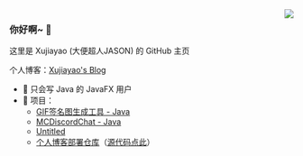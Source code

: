 <img align="right" src="https://github-readme-stats.vercel.app/api?username=xujiayao&show_icons=true&icon_color=66ccff&text_color=718096&bg_color=ffffff" />

### 你好啊~ 👋

这里是 Xujiayao (大便超人JASON) 的 GitHub 主页

个人博客：[Xujiayao's Blog](https://blog.xujiayao.top/)

- :orange_book: 只会写 Java 的 JavaFX 用户
- :hammer: 项目：
  - [GIF签名图生成工具 - Java](https://github.com/Xujiayao/GIFSignaturesGenerator)
  - [MCDiscordChat - Java](https://github.com/Xujiayao/MCDiscordChat)
  - [Untitled](https://github.com/Xujiayao/Untitled)
  - [个人博客部署仓库](https://github.com/Xujiayao/Xujiayao.github.io)（[源代码点此](https://github.com/Xujiayao/BlogSource)）
